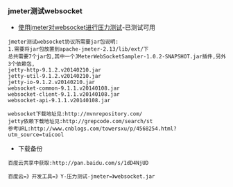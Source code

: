 ### jmeter测试websocket
- [使用jmeter对websocket进行压力测试](https://blog.csdn.net/ajbone/article/details/46873375/)-已测试可用
```
jmeter测试websocket协议所需要jar包说明:
1.需要将jar包放置到apache-jmeter-2.13/lib/ext/下
总共需要7个jar包,其中一个JMeterWebSocketSampler-1.0.2-SNAPSHOT.jar插件,另外3个依赖包,
jetty-http-9.1.2.v20140210.jar
jetty-util-9.1.2.v20140210.jar
jetty-io-9.1.2.v20140210.jar
websocket-common-9.1.1.v20140108.jar
websocket-client-9.1.1.v20140108.jar
websocket-api-9.1.1.v20140108.jar

websocket下载地址见:http://mvnrepository.com/
jetty依赖下载地址见:http://grepcode.com/search/st
参考URL:http://www.cnblogs.com/towersxu/p/4568254.html?utm_source=tuicool

```
- 下载备份
```
百度云共享中获取:http://pan.baidu.com/s/1dD4NjUD

百度云=》开发工具=》Y-压力测试-jmeter=》websocket.jar
```